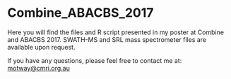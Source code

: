 # Combine_ABACBS_2017

Here you will find the files and R script presented in my poster at Combine and ABACBS 2017.
SWATH-MS and SRL mass spectrometer files are available upon request.

If you have any questions, please feel free to contact me at: motway@cmri.org.au
